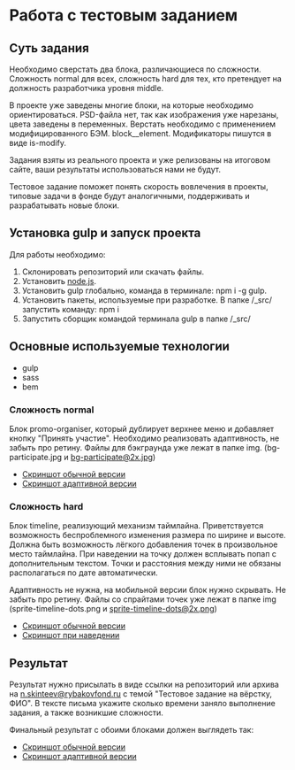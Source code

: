 Работа с тестовым заданием
==================


## Суть задания ##

Необходимо сверстать два блока, различающиеся по сложности. 
Сложность normal для всех, сложность hard для тех, кто  претендует на должность разработчика уровня middle.

В проекте уже заведены многие блоки, на которые необходимо ориентироваться. 
PSD-файла нет, так как изображения уже нарезаны, цвета заведены в переменных.
Верстать необходимо с применением модифицированного БЭМ. block__element. Модификаторы пишутся в виде is-modify.

Задания взяты из реального проекта и уже релизованы на итоговом сайте, ваши результаты использоваться нами не будут.

Тестовое задание поможет понять скорость вовлечения в проекты, типовые задачи в фонде будут аналогичными, поддерживать и разрабатывать новые блоки. 


## Установка gulp и запуск проекта ##

Для работы необходимо:

1. Склонировать репозиторий или скачать файлы.
2. Установить [node.js](https://nodejs.org/en/download/).
3. Установить gulp глобально, команда в терминале: npm i -g gulp.
4. Установить пакеты, используемые при разработке. В папке /_src/ запустить команду: npm i
5. Запустить сборщик командой терминала gulp в папке /_src/

## Основные используемые технологии ##
* gulp
* sass
* bem

### Сложность normal ###

Блок promo-organiser, который дублирует верхнее меню и добавляет кнопку "Принять участие".
Необходимо реализовать адаптивность, не забыть про ретину. 
Файлы для бэкграунда уже лежат в папке img. (bg-participate.jpg и bg-participate@2x.jpg)

* [Скриншот обычной версии](_src/img/ref/promo-participate.jpg)
* [Скриншот адаптивной версии](_src/img/ref/promo-participate-mobile.jpg)


### Сложность hard ###

Блок timeline, реализующий механизм таймлайна. Приветствуется возможность беспроблемного изменения размера по ширине и высоте.
Должна быть возможность лёгкого добавления точек в произвольное место таймлайна.
При наведении на точку должен всплывать попап с дополнительным текстом.
Точки и расстояния между ними не обязаны располагаться по дате автоматически.

Адаптивность не нужна, на мобильной версии блок нужно скрывать. Не забыть про ретину. 
Файлы со спрайтами точек уже лежат в папке img (sprite-timeline-dots.png и sprite-timeline-dots@2x.png)

* [Скриншот обычной версии](_src/img/ref/timeline-normal.png)
* [Скриншот при наведении](_src/img/ref/timeline-hover.png)


## Результат ##

Результат нужно присылать в виде ссылки на репозиторий или архива на [n.skinteev@rybakovfond.ru](mailto:n.skinteev@rybakovfond.ru) с темой "Тестовое задание на вёрстку, ФИО".
В тексте письма укажите сколько времени заняло выполнение задания, а также возникшие сложности.

Финальный результат с обоими блоками должен выглядеть так:
* [Скриншот обычной версии](_src/img/ref/all-normal.png)
* [Скриншот адаптивной версии](_src/img/ref/all-mobile.png)